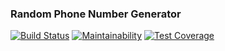 ### Random Phone Number Generator

[![Build Status](https://travis-ci.com/reiosantos/random-number-generator.svg?branch=staging)](https://travis-ci.com/reiosantos/random-number-generator)
[![Maintainability](https://api.codeclimate.com/v1/badges/b3b485302d126855f361/maintainability)](https://codeclimate.com/github/reiosantos/random-number-generator/maintainability)
[![Test Coverage](https://api.codeclimate.com/v1/badges/b3b485302d126855f361/test_coverage)](https://codeclimate.com/github/reiosantos/random-number-generator/test_coverage)


